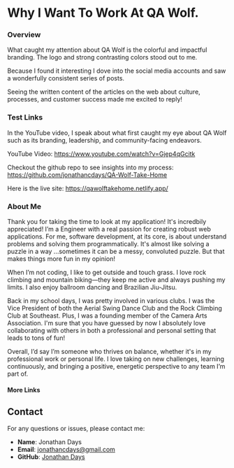 # Why I Want To Work At QA Wolf.

### Overview

What caught my attention about QA Wolf is the colorful and impactful branding. The logo and strong contrasting colors stood out to me.

Because I found it interesting I dove into the social media accounts and saw a wonderfully consistent series of posts.

Seeing the written content of the articles on the web about culture, processes, and customer success made me excited to reply!

### Test Links

In the YouTube video, I speak about what first caught my eye about QA Wolf such as its branding, leadership, and community-facing endeavors.

YouTube Video:
https://www.youtube.com/watch?v=Gjep4qGcitk

Checkout the github repo to see insights into my process:
https://github.com/jonathancdays/QA-Wolf-Take-Home

Here is the live site:
https://qawolftakehome.netlify.app/

### About Me

<p>
		Thank you for taking the time to look at my application! It's incredbily
		appreciated! I’m a Engineer with a real passion for creating robust web
		applications. For me, software development, at its core, is about understand
		problems and solving them programmatically. It's almost like solving a
		puzzle in a way ...sometimes it can be a messy, convoluted puzzle. But that
		makes things more fun in my opinion!
	</p>

  <p>
    	When I’m not coding, I like to get outside and touch grass. I love rock
    	climbing and mountain biking—they keep me active and always pushing my
    	limits. I also enjoy ballroom dancing and Brazilian Jiu-Jitsu.
  </p>

  <p>
    	Back in my school days, I was pretty involved in various clubs. I was the
    	Vice President of both the Aerial Swing Dance Club and the Rock Climbing
    	Club at Southeast. Plus, I was a founding member of the Camera Arts
    	Association. I'm sure that you have guessed by now I absolutely love
    	collaborating with others in both a professional and personal setting that
    	leads to tons of fun!
  </p>

  <p>
    	Overall, I’d say I’m someone who thrives on balance, whether it's in my
    	professional work or personal life. I love taking on new challenges,
    	learning continuously, and bringing a positive, energetic perspective to any
    	team I’m part of.
  </p>

#### More Links

## Contact

For any questions or issues, please contact me:

- **Name**: Jonathan Days
- **Email**: jonathancdays@gmail.com
- **GitHub**: [Jonathan Days](https://github.com/jonathancdays)

